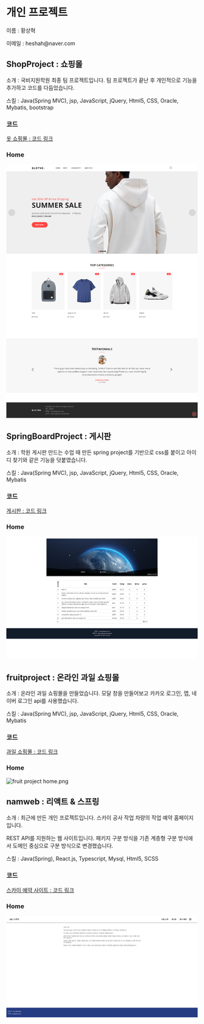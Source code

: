 <h1>개인 프로젝트</h1>
<p>이름 : 황상혁</p>
<p>이메일 : heshah@naver.com</p>
<h2>ShopProject : 쇼핑몰</h2>
<p>소개 : 국비지원학원 최종 팀 프로젝트입니다. 팀 프로젝트가 끝난 후 개인적으로 기능을 추가하고 코드를 다듬었습니다.</p>
<p>스킬 : Java(Spring MVC), jsp, JavaScript, jQuery, Html5, CSS, Oracle, Mybatis, bootstrap</p>
<h3>코드</h3>
<a href="https://github.com/cdnwell/Portfolio/tree/master/ShopProject">옷 쇼핑몰 : 코드 링크</a>
<h3>Home</h3>
<img src="./[asset]/shopproject/portfolio/main_page01.png" alt="shop project home.png" /> 
<h2>SpringBoardProject : 게시판</h2>
<p>소개 : 학원 게시판 만드는 수업 때 만든 spring project를 기반으로 css를 붙이고 아이디 찾기와 같은 기능을 덧붙였습니다.</p>
<p>스킬 : Java(Spring MVC), jsp, JavaScript, jQuery, Html5, CSS, Oracle, Mybatis</p>
<h3>코드</h3>
<a href="https://github.com/cdnwell/Portfolio/tree/master/SpringBoardProject_universe">게시판 : 코드 링크</a>
<h3>Home</h3>
<img src="./[asset]/springboard/portfolio/main01.png" alt="spring board home.png" />
<h2>fruitproject : 온라인 과일 쇼핑몰</h2>
<p>소개 : 온라인 과일 쇼핑몰을 만들었습니다. 모달 창을 만들어보고 카카오 로그인, 맵, 네이버 로그인 api를 사용했습니다.</p>
<p>스킬 : Java(Spring MVC), jsp, JavaScript, jQuery, Html5, CSS, Oracle, Mybatis</p>
<h3>코드</h3>
<a href="https://github.com/cdnwell/Portfolio/tree/master/fruitproject">과일 쇼핑몰 : 코드 링크</a>
<h3>Home</h3>
<img src="./[asset]/fruitproject/portfolio/index01.png" alt="fruit project home.png" />
<h2>namweb : 리액트 & 스프링</h2>
<p>소개 : 최근에 만든 개인 프로젝트입니다. 스카이 공사 작업 차량의 작업 예약 홈페이지입니다.</p>
<p>REST API를 지원하는 웹 사이트입니다. 패키지 구분 방식을 기존 계층형 구분 방식에서 도메인 중심으로 구분 방식으로 변경했습니다.</p>
<p>스킬 : Java(Spring), React.js, Typescript, Mysql, Html5, SCSS</p>
<h3>코드</h3>
<a href="https://github.com/cdnwell/Portfolio/tree/master/namweb">스카이 예약 사이트 : 코드 링크</a>
<h3>Home</h3>
<img src="./[asset]/namweb/portfolio/main01.png" alt="sky construcotr main.png" />
